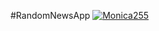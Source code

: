#RandomNewsApp
[![Monica255](https://circleci.com/gh/Monica255/Dicoding-Submission-Android-Expert.svg?style=svg )](https://circleci.com/gh/Monica255/Dicoding-Submission-Android-Expert)
